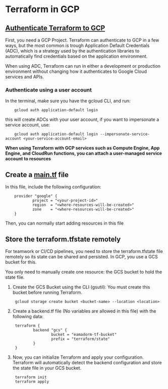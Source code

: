 # Terraform in GCP

## [Authenticate Terraform to GCP](https://cloud.google.com/docs/terraform/authentication)

First, you need a GCP Project. Terraform can authenticate to GCP in a few ways, but the most common is trough Application Default Credentials (ADC), which is a strategy used by the authentication libraries to automatically find credentials based on the application environment.

When using ADC, Terraform can run in either a development or production environment without changing how it authenticates to Google Cloud services and APIs.

### Authenticate using a user account

In the terminal, make sure you have the gcloud CLI, and run:

        gcloud auth application-default login

this will create ADCs with your user account, if you want to impersonate a service account, use:

        gcloud auth application-default login --impersonate-service-account <your-service-account-email>


**When using Terraform with GCP services such as Compute Engine, App Engine, and CloudRun functions, you can attach a user-managed service account to resources**

## Create a [main.tf](https://registry.terraform.io/providers/hashicorp/google/latest/docs/guides/getting_started) file

In this file, include the following configuration:

        provider "google" {
                project = "<your-project-id>"
                region  = "<where-resources-will-be-created>"
                zone    = "<where-resources-will-be-created>"
        }

Then, you can normally start adding resources in this file

## Store the terraform.tfstate remotely

For teamwork or CI/CD pipelines, you need to store the terraform.tfstate file remotely so its state can be shared and persisted. In GCP, you use a GCS bucket for this.

You only need to manually create one resource: the GCS bucket to hold the state file.

1. Create the GCS Bucket using the CLI (gsutil): You must create this bucket before running Terraform.

        gcloud storage create bucket <bucket-name> --location <location>

2. Create a backend.tf file (No variables are allowed in this file) with the following data:

        terraform {
                backend "gcs" {
                        bucket = "eamadorm-tf-bucket"
                        prefix = "terraform/state"
                }
        }

3. Now, you can initialize Terraform and apply your configuration. Terraform will automatically detect the backend configuration and store the state file in your GCS bucket.

        terraform init
        terraform apply
